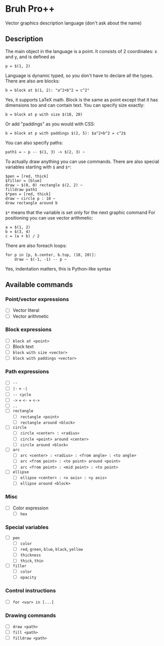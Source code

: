 # Bruh Pro++
Vector graphics description language (don't ask about the name)

## Description

The main object in the language is a point. It consists of 2 coordinates: x and y, and is defined as
```
p = $(1, 2)
```
Language is dynamic typed, so you don't have to declare all the types. There are also are blocks:
```
b = block at $(1, 2): "a^2+b^2 = c^2"
```
Yes, it supports LaTeX math. Block is the same as point except that it has dimensions too and 
can contain text. You can specify size exactly:
```
b = block at p with size $(10, 20)
```
Or add "paddings" as you would with CSS:
```
b = block at p with paddings $(2, 5): $a^2+b^2 = c^2$
```
You can also specify paths:
```
path1 = ~ p -- $(1, 3) -> $(2, 3) ~
```
To actually draw anything you can use commands. There are also special variables starting with `$` and `$*`:
```
$pen = [red, thick]
$filler = [blue]
draw ~ $(0, 0) rectangle $(2, 2) ~
filldraw path1
$*pen = [red, thick]
draw ~ circle p : 10 ~
draw rectangle around b
```
`$*` means that the variable is set only for the next graphic command
For positioning you can use vector arithmetic:
```
a = $(1, 2)
b = $(3, 4)
c = (a + b) / 2
```
There are also foreach loops:
```
for p in [p, b.center, b.top, (10, 20)]:
    draw ~ $(-1, -1) -- p ~
```
Yes, indentation matters, this is Python-like syntax

## Available commands
### Point/vector expressions
- [ ] Vector literal
- [ ] Vector arithmetic
### Block expressions
- [ ] `block at <point>`
- [ ] Block text
- [ ] `block with size <vector>`
- [ ] `block with paddings <vector>`
### Path expressions
- [ ] `--`
- [ ] `|-` + `-|`
- [ ] `-- cycle`
- [ ] `->` + `<-` + `<->`
- [ ] `..`
- [ ] `rectangle`
    - [ ] `rectangle <point>`
    - [ ] `rectangle around <block>`
- [ ] `circle`
    - [ ] `circle <center> : <radius>`
    - [ ] `circle <point> around <center>`
    - [ ] `circle around <block>`
- [ ] `arc`
    - [ ] `arc <center> : <radius> : <from angle> : <to angle>`
    - [ ] `arc <from point> : <to point> around <point>`
    - [ ] `arc <from point> : <mid point> : <to point>`
- [ ] `ellipse`
    - [ ] `ellipse <center> : <x axis> : <y axis>`
    - [ ] `ellipse around <block>`
### Misc
- [ ] Color expression
    - [ ] `hex`
### Special variables
- [ ] `pen`
    - [ ] `color`
    - [ ] `red`, `green`, `blue`, `black`, `yellow`
    - [ ] `thickness`
    - [ ] `thick`, `thin`
- [ ] `filler`
    - [ ] `color`
    - [ ] `opacity`
### Control instructions
- [ ] `for <var> in [...]`
### Drawing commands
- [ ] `draw <path>`
- [ ] `fill <path>`
- [ ] `filldraw <path>`